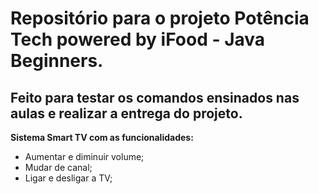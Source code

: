 # Repositório para o projeto Potência Tech powered by iFood - Java Beginners.

## Feito para testar os comandos ensinados nas aulas e realizar a entrega do projeto.
**Sistema Smart TV com as funcionalidades:**
* Aumentar e diminuir volume; 
* Mudar de canal;
* Ligar e desligar a TV;
